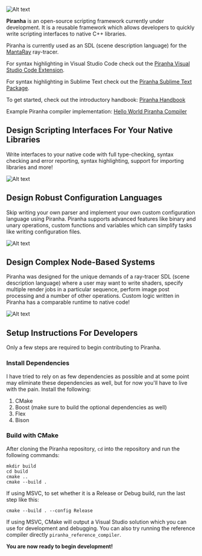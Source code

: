 ![Alt text](docs/public/banner_v3.png?raw=true)


**Piranha** is an open-source scripting framework currently under development. It is a reusable framework which allows developers to quickly write scripting interfaces to native C++ libraries.

Piranha is currently used as an SDL (scene description language) for the [MantaRay](https://github.com/ange-yaghi/manta-ray) ray-tracer.

For syntax highlighting in Visual Studio Code check out the [Piranha Visual Studio Code Extension](https://github.com/ange-yaghi/piranha-vscode-extension).

For syntax highlighting in Sublime Text check out the [Piranha Sublime Text Package](https://github.com/Kostasn2/piranha-syntax-highlighting-package).

To get started, check out the introductory handbook: [Piranha Handbook](docs/handbook/handbook.md)

Example Piranha compiler implementation: [Hello World Piranha Compiler](https://github.com/ange-yaghi/piranha-hello-world-compiler)

## Design Scripting Interfaces For Your Native Libraries

Write interfaces to your native code with full type-checking, syntax checking and error reporting, syntax highlighting, support for importing libraries and more!

![Alt text](docs/public/example_1.png?raw=true)

## Design Robust Configuration Languages

Skip writing your own parser and implement your own custom configuration language using Piranha. Piranha supports advanced features like binary and unary operations, custom functions and variables which can simplify tasks like writing configuration files.

![Alt text](docs/public/example_2.png?raw=true)

## Design Complex Node-Based Systems

Piranha was designed for the unique demands of a ray-tracer SDL (scene description language) where a user may want to write shaders, specify multiple render jobs in a particular sequence, perform image post processing and a number of other operations. Custom logic written in Piranha has a comparable runtime to native code!

![Alt text](docs/public/example_3.png?raw=true)
 
## Setup Instructions For Developers

Only a few steps are required to begin contributing to Piranha.

### Install Dependencies
I have tried to rely on as few dependencies as possible and at some point may eliminate these dependencies as well, but for now you'll have to live with the pain. Install the following:

1. CMake
2. Boost (make sure to build the optional dependencies as well)
3. Flex
4. Bison

### Build with CMake
After cloning the Piranha repository, `cd` into the repository and run the following commands:

```
mkdir build
cd build
cmake ..
cmake --build .
```

If using MSVC, to set whether it is a Release or Debug build, run the last step like this:
```
cmake --build . --config Release
```

If using MSVC, CMake will output a Visual Studio solution which you can use for development and debugging. You can also try running the reference compiler directly `piranha_reference_compiler`.

**You are now ready to begin development!**
